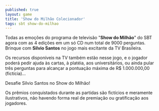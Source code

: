 ```yaml
---
published: true
layout: game
title: 'Show do Milhão Colecionador'
tags: sbt show-do-milhao
---
```

Todas as emo&ccedil;&otilde;es do programa de televis&atilde;o &quot;<span style="font-weight: bold;">Show do Milh&atilde;o</span>&quot; do SBT agora com as 4 edi&ccedil;&otilde;es em um s&oacute; CD num total de 9000 perguntas. Brinque com <span style="font-weight: bold;">Silvio Santos</span> no jogo mais excitante da TV Brasileira.
 




Os recursos dispon&iacute;veis na TV tamb&eacute;m est&atilde;o nesse jogo, e o jogador poder&aacute; pedir ajuda &agrave;s cartas, &agrave; plat&eacute;ia, aos universit&aacute;rios, ou ainda pular tr&ecirc;s perguntas para alcan&ccedil;ar a pontua&ccedil;&atilde;o m&aacute;xima de R$ 1.000.000,00 (fict&iacute;cia)...

Desafie Silvio Santos no Show do Milh&atilde;o!




Os pr&ecirc;mios conquistados durante as partidas s&atilde;o fict&iacute;cios e meramente ilustrativos, n&atilde;o havendo forma real de premia&ccedil;&atilde;o ou gratifica&ccedil;&atilde;o aos jogadores.


